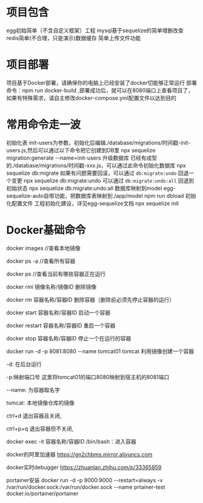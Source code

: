 # 项目包含
 egg初始简单（不含自定义框架）工程
 mysql基于sequelize的简单增删改查
 redis简单(不合理，只是演示)数据缓存
 简单上传文件功能
# 项目部署
项目基于Docker部署，请确保你的电脑上已经安装了docker切能够正常运行
部署命令：npm run docker-build ,部署成功后，就可以在8080端口上查看项目了，如果有特殊需求，请自主修改docker-compose.yml配置文件以达到目的


# 常用命令走一波

 初始化表 init-users为参数，初始化后编辑./database/migrations/时间戳-init-users.js,然后可以通过以下命令把它创建到DB里
 npx sequelize migration:generate --name=init-users
 升级数据库 已经有成型的./database/migrations/时间戳-xxx.js，可以通过此命令初始化数据库
 npx sequelize db:migrate
 如果有问题需要回滚，可以通过 `db:migrate:undo` 回退一个变更
 npx sequelize db:migrate:undo
 可以通过 `db:migrate:undo:all` 回退到初始状态
 npx sequelize db:migrate:undo:all
 数据库映射到model egg-sequelize-auto自带功能，把数据库表映射到./app/model
 npm run dbload
 初始化配置文件 工程初始化建设，详见egg-sequelize文档
 npx sequelize init

# Docker基础命令
docker images        //查看本地镜像

docker ps -a         //查看所有容器

docker ps            //查看当前有哪些容器正在运行

docker rmi 镜像名称/镜像ID    删除镜像

docker rm 容器名称/容器ID     删除容器（删除前必须先停止容器的运行）

docker start 容器名称/容器ID      启动一个容器

docker restart 容器名称/容器ID     重启一个容器

docker stop 容器名称/容器ID     停止一个在运行的容器

docker run -d -p 8081:8080 --name tomcat01 tomcat 利用镜像创建一个容器

-d: 在后台运行

-p:映射端口号 这里将tomcat01的端口8080映射到宿主机的8081端口

--name: 为容器取名字

tomcat: 本地镜像仓库的镜像 

ctrl+d 退出容器且关闭,

ctrl+p+q 退出容器但不关闭,

docker exec -it 容器名称/容器ID /bin/bash：进入容器

docker的阿里加速器 https://gn2chbms.mirror.aliyuncs.com

docker实时debugger https://zhuanlan.zhihu.com/p/33365859


portainer安装
docker run -d -p 9000:9000
--restart=always
-v /var/run/docker.sock:/var/run/docker.sock
--name prtainer-test
docker.io/portainer/portainer

